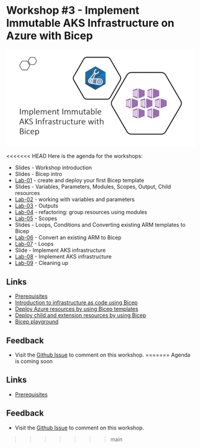 # Workshop #3 - Implement Immutable AKS Infrastructure on Azure with Bicep

![logo](images/logo.png)

<<<<<<< HEAD
Here is the agenda for the workshops:

 * Slides - Workshop introduction
 * Slides - Bicep intro
 * [Lab-01](labs/lab-01/readme.md) - create and deploy your first Bicep template
 * Slides - Variables, Parameters, Modules, Scopes, Output, Child resources
 * [Lab-02](labs/lab-02/readme.md) - working with variables and parameters
 * [Lab-03](labs/lab-03/readme.md) - Outputs
 * [Lab-04](labs/lab-04/readme.md) - refactoring: group resources using modules
 * [Lab-05](labs/lab-05/readme.md) - Scopes
 * Slides - Loops, Conditions and Converting existing ARM templates to Bicep
 * [Lab-06](labs/lab-06/readme.md) - Convert an existing ARM to Bicep
 * [Lab-07](labs/lab-07/readme.md) - Loops
 * Slide - Implement AKS infrastructure
 * [Lab-08](labs/lab-08/readme.md) - Implement AKS infrastructure
 * [Lab-09](labs/lab-09/readme.md) - Cleaning up
  
## Links

* [Prerequisites](prerequisites.md)
* [Introduction to infrastructure as code using Bicep](https://docs.microsoft.com/en-us/learn/modules/introduction-to-infrastructure-as-code-using-bicep/?WT.mc_id=AZ-MVP-5003837)
* [Deploy Azure resources by using Bicep templates](https://docs.microsoft.com/en-us/learn/modules/deploy-azure-resources-by-using-bicep-templates/?WT.mc_id=AZ-MVP-5003837)
* [Deploy child and extension resources by using Bicep](https://docs.microsoft.com/en-us/learn/modules/child-extension-bicep-templates/?WT.mc_id=AZ-MVP-5003837)
* [Bicep playground](https://bicepdemo.z22.web.core.windows.net/)

## Feedback

* Visit the [Github Issue](https://github.com/evgenyb/aks-workshops/issues/11) to comment on this workshop. 
=======
Agenda is coming soon
 
## Links

* [Prerequisites](prerequisites.md)

## Feedback

* Visit the [Github Issue](https://github.com/evgenyb/aks-workshops/issues/25) to comment on this workshop. 
>>>>>>> main
